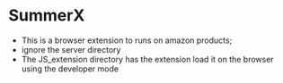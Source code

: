 # SummerX
- This is a browser extension to runs on amazon products; 
- ignore the server directory 
- The JS_extension directory has the extension load it on the browser using the developer mode
